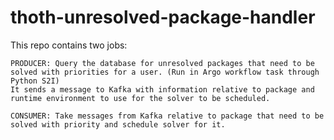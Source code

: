 # thoth-unresolved-package-handler

This repo contains two jobs:

    PRODUCER: Query the database for unresolved packages that need to be solved with priorities for a user. (Run in Argo workflow task through Python S2I)
    It sends a message to Kafka with information relative to package and runtime environment to use for the solver to be scheduled.

    CONSUMER: Take messages from Kafka relative to package that need to be solved with priority and schedule solver for it.
